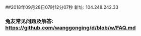 ##2018年09月28日07时12分07秒 新址: 104.248.242.33
### 兔友常见问题及解答: https://github.com/wanggonging/d/blob/w/FAQ.md
